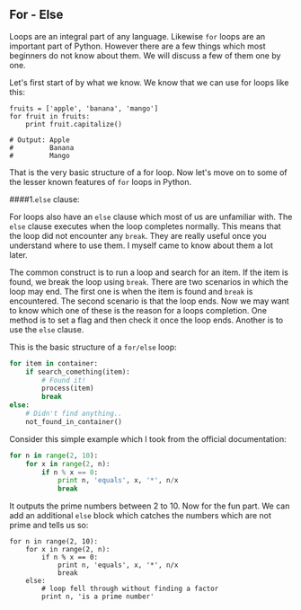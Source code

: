 ## For - Else

Loops are an integral part of any language. Likewise `for` loops are an important part of Python. However there are a few things which most beginners do not know about them. We will discuss a few of them one by one. 

Let's first start of by what we know. We know that we can use for loops like this:

```
fruits = ['apple', 'banana', 'mango']
for fruit in fruits:
    print fruit.capitalize()

# Output: Apple
#         Banana
#         Mango
```

That is the very basic structure of a for loop. Now let's move on to some of the lesser known features of `for` loops in Python.

####1.`else` clause:

For loops also have an `else` clause which most of us are unfamiliar with. The `else` clause executes when the loop completes normally. This means that the loop did not encounter any `break`. They are really useful once you understand where to use them. I myself came to know about them a lot later.

The common construct is to run a loop and search for an item. If the item is found, we break the loop using `break`. There are two scenarios in which the loop may end. The first one is when the item is found and `break` is encountered. The second scenario is that the loop ends. Now we may want to know which one of these is the reason for a loops completion. One method is to set a flag and then check it once the loop ends. Another is to use the `else` clause.

This is the basic structure of a `for/else` loop:

```python
for item in container:
    if search_comething(item):
        # Found it!
        process(item)
        break
else:
    # Didn't find anything..
    not_found_in_container()
```

Consider this simple example which I took from the official documentation:

```python
for n in range(2, 10):
    for x in range(2, n):
        if n % x == 0:
            print n, 'equals', x, '*', n/x
            break
```

It outputs the prime numbers between 2 to 10. Now for the fun part. We can add an additional `else` block which catches the numbers which are not prime and tells us so:

```
for n in range(2, 10):
    for x in range(2, n):
        if n % x == 0:
            print n, 'equals', x, '*', n/x
            break
    else:
        # loop fell through without finding a factor
        print n, 'is a prime number'
```
